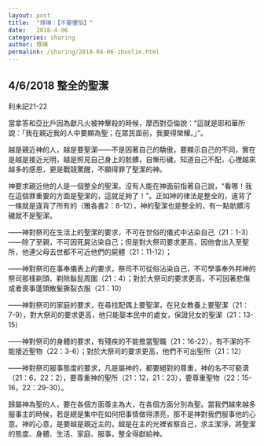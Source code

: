 ```yaml
---
layout: post
title:  "琢琳：【不要懼怕】"
date:   2018-4-06
categories: sharing
author: 琢琳
permalink: /sharing/2018-04-06-zhuolin.html
---
```


4/6/2018 整全的聖潔
---------
利未記21-22 

當拿答和亞比戶因為獻凡火被神擊殺的時候，摩西對亞倫說：“這就是耶和華所說：「我在親近我的人中要顯為聖；在眾民面前，我要得榮耀。」”。

越是親近神的人，越是要聖潔——不是因著自己的驕傲，要顯示自己的不同，實在是越是接近光明，越是照見自己身上的骯髒，自慚形穢，知道自己不配，心裡越來越多的感恩，更是戰競驚醒，不願得罪了聖潔的神。

神要求親近他的人是一個整全的聖潔。沒有人能在神面前指著自己說，“看哪！我在這個罪重要的方面是聖潔的，這就足夠了！”。正如神的律法是整全的，違背了一條就是違背了所有的（雅各書2：8-12），神的聖潔也是整全的，有一點骯髒污穢就不是聖潔。

——神對祭司在生活上的聖潔的要求，不可在世俗的儀式中沾染自己（21：1-3）——除了至親，不可因死屍沾染自己；但是對大祭司要求更高，因他會出入至聖所，他連父母去世都不可近他們的屍體（21：11-12）；

——神對祭司在事奉儀表上的要求，祭司不可從俗沾染自己，不可學事奉外邦神的祭司那樣剃頭、剃除鬍髭周圍（21：4）；對於大祭司的要求更高，不可因著悲傷或者喪事蓬頭散髮撕裂衣服（21：10）

——神對祭司的家庭的要求，在尋找配偶上要聖潔，在兒女教養上要聖潔（21：7-9），對大祭司的要求更高，他只能娶本民中的處女，保證兒女的聖潔（21：13-15）

——神對祭司的身體的要求，有殘疾的不能擔當聖職（21：16-22），有不潔的不能接近聖物（22：3-6）；對於大祭司的要求更高，他們不可出聖所（21：12）

——神對祭司服事態度的要求，凡是屬神的，都要絕對的尊重，神的名不可褻瀆（21：6，22：2），要尊重神的聖所（21：12，21：23），要尊重聖物（22：15-16，22：29-30）。

歸屬神為聖的人，要在各個方面尊主為大，在各個方面分別為聖。當我們越來越多服事主的時候，若是總是集中在如何把事情做得漂亮，那不是神對我們服事他的心意。神的心意，是要越是親近主的，越是在主的光裡省察自己，求主潔淨，將聖潔的態度、身體、生活、家庭、服事，整全得獻給神。
